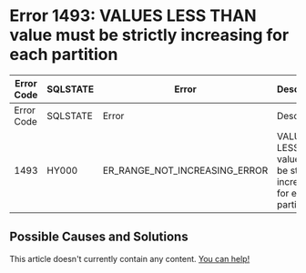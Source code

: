 
# Error 1493: VALUES LESS THAN value must be strictly increasing for each partition


| Error Code | SQLSTATE | Error | Description |
| --- | --- | --- | --- |
| Error Code | SQLSTATE | Error | Description |
| 1493 | HY000 | ER_RANGE_NOT_INCREASING_ERROR | VALUES LESS THAN value must be strictly increasing for each partition |




## Possible Causes and Solutions


This article doesn't currently contain any content. [You can help!](/en/writing-and-editing-knowledge-base-articles/)

